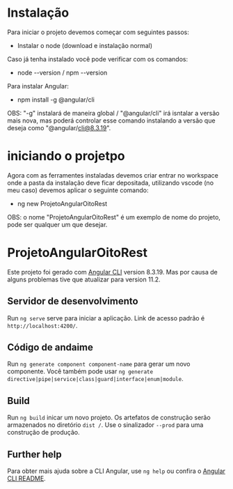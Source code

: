 # Instalação

Para iniciar o projeto devemos começar com seguintes passos:
  - Instalar o node (download e instalação normal)

Caso já tenha instalado você pode verificar com os comandos:
  - node --version / npm --version
 
Para instalar Angular:
  - npm install -g @angular/cli
 
OBS: "-g" instalará de maneira global / "@angular/cli" irá isntalar a versão mais nova, mas poderá controlar esse comando instalando a versão que deseja como "@angular/cli@8.3.19".
 
 # iniciando o projetpo
 
Agora com as ferramentes instaladas devemos criar entrar no workspace  onde a pasta da instalação deve ficar depositada, utilizando vscode (no meu caso) devemos aplicar o seguinte comando:
  - ng new ProjetoAngularOitoRest 
 
 OBS: o nome "ProjetoAngularOitoRest" é um exemplo de nome do projeto, pode ser qualquer um que desejar.

# ProjetoAngularOitoRest

Este projeto foi gerado com [Angular CLI](https://github.com/angular/angular-cli) version 8.3.19. Mas por causa de alguns problemas tive que atualizar para version 11.2.

## Servidor de desenvolvimento

Run `ng serve` serve para iniciar a aplicação. Link de acesso padrão é `http://localhost:4200/`. 

## Código de andaime

Run `ng generate component component-name` para gerar um novo componente. Você também pode usar `ng generate directive|pipe|service|class|guard|interface|enum|module`.

## Build

Run `ng build` inicar um novo projeto. Os artefatos de construção serão armazenados no diretório `dist /`. Use o sinalizador `--prod` para uma construção de produção.

## Further help

Para obter mais ajuda sobre a CLI Angular, use `ng help` ou confira o [Angular CLI README](https://github.com/angular/angular-cli/blob/master/README.md).
